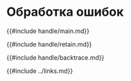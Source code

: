# Обработка ошибок

{{#include handle/main.md}}

{{#include handle/retain.md}}

{{#include handle/backtrace.md}}

{{#include ../links.md}}
